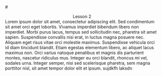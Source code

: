 #<center>Lesson 2</center>
Lorem ipsum dolor sit amet, consectetur adipiscing elit. Sed condimentum sit amet orci eget lobortis. Vivamus imperdiet bibendum libero non imperdiet. Morbi purus lacus, tempus sed sollicitudin nec, pharetra sit amet sapien. Suspendisse convallis nisi erat, in luctus magna posuere nec. Aliquam eget risus vitae orci molestie maximus. Suspendisse vehicula orci id diam tincidunt blandit. Etiam egestas elementum libero, ac aliquet lacus maximus non. Orci varius natoque penatibus et magnis dis parturient montes, nascetur ridiculus mus. Integer eu orci blandit, rhoncus mi vel, sodales urna. Integer semper, nisi sed scelerisque pharetra, sem magna porttitor nisl, sit amet tempor dolor elit et ipsum.
sujdkfh
laksdn
